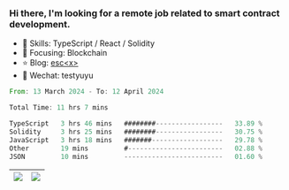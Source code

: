 ### Hi there, I'm looking for a remote job related to smart contract development.


- 🔨 Skills: TypeScript / React / Solidity
- 🎯 Focusing: Blockchain
- ⭐ Blog: [esc\<x\>](https://escx.github.io)
- 💬 Wechat: testyuyu


<!--START_SECTION:waka-->

```rust
From: 13 March 2024 - To: 12 April 2024

Total Time: 11 hrs 7 mins

TypeScript   3 hrs 46 mins   ########-----------------   33.89 %
Solidity     3 hrs 25 mins   ########-----------------   30.75 %
JavaScript   3 hrs 18 mins   #######------------------   29.78 %
Other        19 mins         #------------------------   02.88 %
JSON         10 mins         -------------------------   01.60 %
```

<!--END_SECTION:waka-->


| <img align="center" src="https://github-readme-stats.vercel.app/api/?username=escX&show_icons=true&theme=buefy&hide_border=true&card_width=500" /> | <img align="center" src="https://github-readme-stats.vercel.app/api/top-langs/?username=escX&layout=compact&theme=buefy&hide_border=true&card_width=500" /> |
| ------------- | ------------- |
